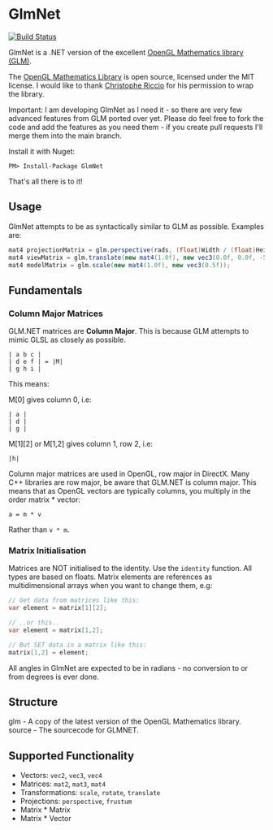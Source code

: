 GlmNet
======

[![Build Status](https://travis-ci.org/dwmkerr/glmnet.svg?branch=master)](https://travis-ci.org/dwmkerr/glmnet)

GlmNet is a .NET version of the excellent [OpenGL Mathematics library (GLM)](http://glm.g-truc.net/).

The [OpenGL Mathematics Library](http://glm.g-truc.net/) is open source, licensed under the MIT license. I would like to thank [Christophe Riccio](http://www.g-truc.net/) for his permission to wrap the library.

Important: I am developing GlmNet as I need it - so there are very few advanced features from GLM ported over yet. Please do feel free to fork the code and add the features as you need them - if you create pull requests I'll merge them into the main branch.

Install it with Nuget:

````
PM> Install-Package GlmNet
````

That's all there is to it!

Usage
-----

GlmNet attempts to be as syntactically similar to GLM as possible. Examples are:

````csharp
mat4 projectionMatrix = glm.perspective(rads, (float)Width / (float)Height, 0.1f, 100.0f);
mat4 viewMatrix = glm.translate(new mat4(1.0f), new vec3(0.0f, 0.0f, -5.0f));
mat4 modelMatrix = glm.scale(new mat4(1.0f), new vec3(0.5f));
````

Fundamentals
------------

### Column Major Matrices

GLM.NET matrices are **Column Major**. This is because GLM attempts to mimic GLSL as closely as possible.

    | a b c |
    | d e f | = |M|
    | g h i |

This means:

M[0] gives column 0, i.e:

    | a |
    | d |
    | g |

M[1][2] or M[1,2] gives column 1, row 2, i.e:

    |h|

Column major matrices are used in OpenGL, row major in DirectX. Many C++ libraries are row major,
be aware that GLM.NET is column major. This means that as OpenGL vectors are typically columns, 
you multiply in the order matrix * vector:

    a = m * v

Rather than `v * m`.

### Matrix Initialisation

Matrices are NOT initialised to the identity. Use the `identity` function.
All types are based on floats.
Matrix elements are references as multidimensional arrays when you want to change them, e.g:

```cs
// Get data from matrices like this:
var element = matrix[1][2];

// ..or this..
var element = matrix[1,2];

// But SET data in a matrix like this:
matrix[1,2] = element;
```

All angles in GlmNet are expected to be in radians - no conversion to or from degrees is ever done.


Structure
---------

glm - A copy of the latest version of the OpenGL Mathematics library.
source - The sourcecode for GLMNET.

Supported Functionality
-----------------------

 * Vectors: ``vec2``, ``vec3``, ``vec4``
 * Matrices: ``mat2``, ``mat3``, ``mat4``
 * Transformations: ``scale``, ``rotate``, ``translate``
 * Projections: ``perspective``, ``frustum``
 * Matrix * Matrix
 * Matrix * Vector